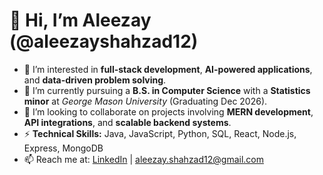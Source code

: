 # 👋 Hi, I’m Aleezay (@aleezayshahzad12)

- 👀 I’m interested in **full-stack development**, **AI-powered applications**, and **data-driven problem solving**.  
- 🌱 I’m currently pursuing a **B.S. in Computer Science** with a **Statistics minor** at *George Mason University* (Graduating Dec 2026).  
- 💞️ I’m looking to collaborate on projects involving **MERN development**, **API integrations**, and **scalable backend systems**.  
- ⚡ **Technical Skills:** Java, JavaScript, Python, SQL, React, Node.js, Express, MongoDB  
- 📫 Reach me at: [LinkedIn](https://www.linkedin.com/in/your-linkedin-here) | [aleezay.shahzad12@gmail.com](mailto:aleezay.shahzad12@gmail.com)
